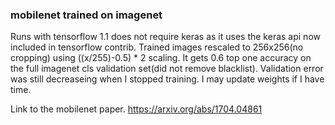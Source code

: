 ### mobilenet trained on imagenet
Runs with tensorflow 1.1 does not require keras as it uses the keras api now included in tensorflow contrib. Trained images rescaled to 256x256(no cropping) using ((x/255)-0.5) \* 2 scaling. It gets 0.6 top one accuracy on the full imagenet cls validation set(did not remove blacklist). Validation error was still decreaseing when I stopped training. I may update weights if I have time. 

Link to the mobilenet paper. https://arxiv.org/abs/1704.04861
